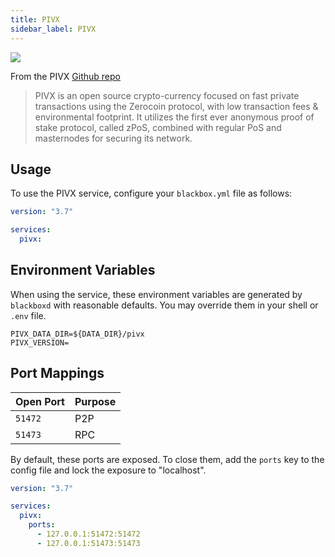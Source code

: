```yaml
---
title: PIVX
sidebar_label: PIVX
---
```


<img src="/blackbox/docs/assets/pivx.png" style="">

From the PIVX [Github repo](https://github.com/PIVX-Project/PIVX)

> PIVX is an open source crypto-currency focused on fast private transactions using the Zerocoin protocol, with low transaction fees & environmental footprint. It utilizes the first ever anonymous proof of stake protocol, called zPoS, combined with regular PoS and masternodes for securing its network.

## Usage

To use the PIVX service, configure your `blackbox.yml` file as follows:

```yaml
version: "3.7"

services:
  pivx:
```

## Environment Variables

When using the service, these environment variables are generated by `blackboxd` with reasonable defaults. You may override them in your shell or `.env` file.

```.env
PIVX_DATA_DIR=${DATA_DIR}/pivx
PIVX_VERSION=
```

## Port Mappings

| Open Port | Purpose |
| --------- | ------- |
| `51472`   | P2P     |
| `51473`   | RPC     |

By default, these ports are exposed. To close them, add the `ports` key to the config file and lock the exposure to "localhost".

```yaml
version: "3.7"

services:
  pivx:
    ports:
      - 127.0.0.1:51472:51472
      - 127.0.0.1:51473:51473
```

